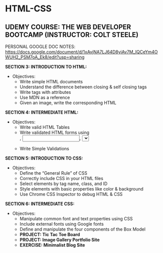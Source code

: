 # HTML-CSS

UDEMY COURSE: THE WEB DEVELOPER BOOTCAMP (INSTRUCTOR: COLT STEELE)
------------------------------------------------------------------

PERSONAL GOOGLE DOC NOTES:
 https://docs.google.com/document/d/1xAvjNA7LJ64D8yiAv7M_IQCeYm4OWUH2_PSM7oA_Ek8/edit?usp=sharing

**SECTION 3: INTRODUCTION TO HTML:** 
- Objectives: <br >
    - Write simple HTML documents <br >
    - Understand the difference between closing & self closing tags <br >
    - Write tags with attributes <br >
    - Use MDN as a reference <br >
    - Given an image, write the corresponding HTML <br >
    
 **SECTION 4: INTERMEDIATE HTML:** 
 - Objectives: <br >
     - Write valid HTML Tables <br >
     - Write validated HTML forms using <form>, <input>, <select>, and <label> tags <br >
     - Write Simple Validations <br >
    
 **SECTION 5: INTRODUCTION TO CSS:** <br >
- Objectives: <br />
    - Define the “General Rule” of CSS <br >
    - Correctly include CSS in your HTML files <br >
    - Select elements by tag name, class, and ID <br >
    - Style elements with basic properties like color & background <br >
    - Use Chrome CSS Inspector to debug HTML & CSS <br >
    
 **SECTION 6: INTERMEDIATE CSS:** 
- Objectives: <br >
    - Manipulate common font and text properties using CSS <br >
    - Include external fonts using Google fonts <br >
    - Define and manipulate the four components of the Box Model <br >
    - **PROJECT: Tic Tac Toe Board** <br>
    - **PROJECT: Image Gallery Portfolio Site** <br >
    - **EXERCISE: Minimalist Blog Site** <br >
